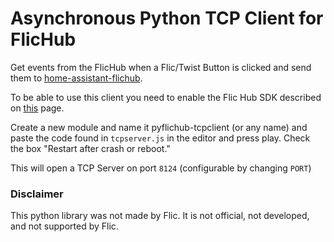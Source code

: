 # Asynchronous Python TCP Client for FlicHub

Get events from the FlicHub when a Flic/Twist Button is clicked and send them to [home-assistant-flichub](https://github.com/JohNan/home-assistant-flichub).

To be able to use this client you need to enable the Flic Hub SDK described on [this](https://flic.io/flic-hub-sdk) page.

Create a new module and name it pyflichub-tcpclient (or any name) and paste the code found in `tcpserver.js` in the editor and press play. Check the box "Restart after crash or reboot."

This will open a TCP Server on port `8124` (configurable by changing `PORT`)

### Disclaimer
This python library was not made by Flic. It is not official, not developed, and not supported by Flic.
